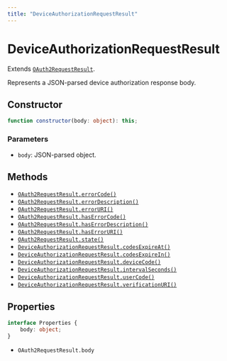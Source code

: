 ```yaml
---
title: "DeviceAuthorizationRequestResult"
---
```


# DeviceAuthorizationRequestResult

Extends [`OAuth2RequestResult`](/reference/main/OAuth2RequestResult).

Represents a JSON-parsed device authorization response body.

## Constructor

```ts
function constructor(body: object): this;
```

### Parameters

- `body`: JSON-parsed object.

## Methods

- [`OAuth2RequestResult.errorCode()`](/reference/main/OAuth2RequestResult/errorCode)
- [`OAuth2RequestResult.errorDescription()`](/reference/main/OAuth2RequestResult/errorDescription)
- [`OAuth2RequestResult.errorURI()`](/reference/main/OAuth2RequestResult/errorURI)
- [`OAuth2RequestResult.hasErrorCode()`](/reference/main/OAuth2RequestResult/hasErrorCode)
- [`OAuth2RequestResult.hasErrorDescription()`](/reference/main/OAuth2RequestResult/hasErrorDescription)
- [`OAuth2RequestResult.hasErrorURI()`](/reference/main/OAuth2RequestResult/hasErrorURI)
- [`OAuth2RequestResult.state()`](/reference/main/OAuth2RequestResult/state)
- [`DeviceAuthorizationRequestResult.codesExpireAt()`](/reference/main/DeviceAuthorizationRequestResult/codesExpireAt)
- [`DeviceAuthorizationRequestResult.codesExpireIn()`](/reference/main/DeviceAuthorizationRequestResult/codesExpireIn)
- [`DeviceAuthorizationRequestResult.deviceCode()`](/reference/main/DeviceAuthorizationRequestResult/deviceCode)
- [`DeviceAuthorizationRequestResult.intervalSeconds()`](/reference/main/DeviceAuthorizationRequestResult/intervalSeconds)
- [`DeviceAuthorizationRequestResult.userCode()`](/reference/main/DeviceAuthorizationRequestResult/userCode)
- [`DeviceAuthorizationRequestResult.verificationURI()`](/reference/main/DeviceAuthorizationRequestResult/verificationURI)

## Properties

```ts
interface Properties {
	body: object;
}
```

- `OAuth2RequestResult.body`
